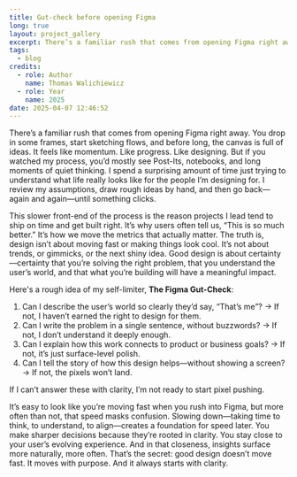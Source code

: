 ```yaml
---
title: Gut-check before opening Figma
long: true
layout: project_gallery
excerpt: There’s a familiar rush that comes from opening Figma right away. But good design doesn’t move fast. It moves with purpose. And it always starts with clarity.
tags:
  - blog
credits:
  - role: Author
    name: Thomas Walichiewicz
  - role: Year
    name: 2025
date: 2025-04-07 12:46:52
---
```


There’s a familiar rush that comes from opening Figma right away. You drop in some frames, start sketching flows, and before long, the canvas is full of ideas. It feels like momentum. Like progress. Like designing. But if you watched my process, you’d mostly see Post-Its, notebooks, and long moments of quiet thinking. I spend a surprising amount of time just trying to understand what life really looks like for the people I’m designing for. I review my assumptions, draw rough ideas by hand, and then go back—again and again—until something clicks.

This slower front-end of the process is the reason projects I lead tend to ship on time and get built right. It’s why users often tell us, “This is so much better.” It’s how we move the metrics that actually matter. The truth is, design isn’t about moving fast or making things look cool. It’s not about trends, or gimmicks, or the next shiny idea. Good design is about certainty—certainty that you’re solving the right problem, that you understand the user’s world, and that what you’re building will have a meaningful impact.

Here's a rough idea of my self-limiter, **The Figma Gut-Check**:

1. Can I describe the user’s world so clearly they’d say, “That’s me”?
 → If not, I haven’t earned the right to design for them.
2. Can I write the problem in a single sentence, without buzzwords?
 → If not, I don’t understand it deeply enough.
3. Can I explain how this work connects to product or business goals?
 → If not, it’s just surface-level polish.
4. Can I tell the story of how this design helps—without showing a screen?
 → If not, the pixels won’t land.

If I can’t answer these with clarity, I’m not ready to start pixel pushing.

It’s easy to look like you’re moving fast when you rush into Figma, but more often than not, that speed masks confusion. Slowing down—taking time to think, to understand, to align—creates a foundation for speed later. You make sharper decisions because they’re rooted in clarity. You stay close to your user’s evolving experience. And in that closeness, insights surface more naturally, more often. That’s the secret: good design doesn’t move fast. It moves with purpose. And it always starts with clarity.
